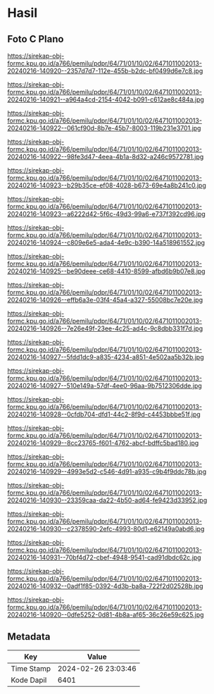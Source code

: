 # Hasil

## Foto C Plano

https://sirekap-obj-formc.kpu.go.id/a766/pemilu/pdpr/64/71/01/10/02/6471011002013-20240216-140920--2357d7d7-112e-455b-b2dc-bf0499d6e7c8.jpg

https://sirekap-obj-formc.kpu.go.id/a766/pemilu/pdpr/64/71/01/10/02/6471011002013-20240216-140921--a964a4cd-2154-4042-b091-c612ae8c484a.jpg

https://sirekap-obj-formc.kpu.go.id/a766/pemilu/pdpr/64/71/01/10/02/6471011002013-20240216-140922--061cf90d-8b7e-45b7-8003-119b231e3701.jpg

https://sirekap-obj-formc.kpu.go.id/a766/pemilu/pdpr/64/71/01/10/02/6471011002013-20240216-140922--98fe3d47-4eea-4b1a-8d32-a246c9572781.jpg

https://sirekap-obj-formc.kpu.go.id/a766/pemilu/pdpr/64/71/01/10/02/6471011002013-20240216-140923--b29b35ce-ef08-4028-b673-69e4a8b241c0.jpg

https://sirekap-obj-formc.kpu.go.id/a766/pemilu/pdpr/64/71/01/10/02/6471011002013-20240216-140923--a6222d42-5f6c-49d3-99a6-e737f392cd96.jpg

https://sirekap-obj-formc.kpu.go.id/a766/pemilu/pdpr/64/71/01/10/02/6471011002013-20240216-140924--c809e6e5-ada4-4e9c-b390-14a518961552.jpg

https://sirekap-obj-formc.kpu.go.id/a766/pemilu/pdpr/64/71/01/10/02/6471011002013-20240216-140925--be90deee-ce68-4410-8599-afbd6b9b07e8.jpg

https://sirekap-obj-formc.kpu.go.id/a766/pemilu/pdpr/64/71/01/10/02/6471011002013-20240216-140926--effb6a3e-03f4-45a4-a327-55008bc7e20e.jpg

https://sirekap-obj-formc.kpu.go.id/a766/pemilu/pdpr/64/71/01/10/02/6471011002013-20240216-140926--7e26e49f-23ee-4c25-ad4c-9c8dbb331f7d.jpg

https://sirekap-obj-formc.kpu.go.id/a766/pemilu/pdpr/64/71/01/10/02/6471011002013-20240216-140927--5fdd1dc9-a835-4234-a851-4e502aa5b32b.jpg

https://sirekap-obj-formc.kpu.go.id/a766/pemilu/pdpr/64/71/01/10/02/6471011002013-20240216-140927--510e149a-57df-4ee0-96aa-9b7512306dde.jpg

https://sirekap-obj-formc.kpu.go.id/a766/pemilu/pdpr/64/71/01/10/02/6471011002013-20240216-140928--0cfdb704-dfd1-44c2-8f9d-c4453bbbe51f.jpg

https://sirekap-obj-formc.kpu.go.id/a766/pemilu/pdpr/64/71/01/10/02/6471011002013-20240216-140929--8cc23765-f601-4762-abcf-bdffc5bad180.jpg

https://sirekap-obj-formc.kpu.go.id/a766/pemilu/pdpr/64/71/01/10/02/6471011002013-20240216-140929--4993e5d2-c546-4d91-a935-c9b4f9ddc78b.jpg

https://sirekap-obj-formc.kpu.go.id/a766/pemilu/pdpr/64/71/01/10/02/6471011002013-20240216-140930--23359caa-da22-4b50-ad64-fe9423d33952.jpg

https://sirekap-obj-formc.kpu.go.id/a766/pemilu/pdpr/64/71/01/10/02/6471011002013-20240216-140930--c2378590-2efc-4993-80d1-e62149a0abd6.jpg

https://sirekap-obj-formc.kpu.go.id/a766/pemilu/pdpr/64/71/01/10/02/6471011002013-20240216-140931--70bf4d72-cbef-4948-9541-cad91dbdc62c.jpg

https://sirekap-obj-formc.kpu.go.id/a766/pemilu/pdpr/64/71/01/10/02/6471011002013-20240216-140932--0adf1f85-0392-4d3b-ba8a-722f2d02528b.jpg

https://sirekap-obj-formc.kpu.go.id/a766/pemilu/pdpr/64/71/01/10/02/6471011002013-20240216-140920--0dfe5252-0d81-4b8a-af65-36c26e59c625.jpg


## Metadata

| Key        | Value               |
| ---------- | ------------------- |
| Time Stamp | 2024-02-26 23:03:46 |
| Kode Dapil | 6401                |




